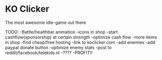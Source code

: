 KO Clicker
=========

The most awesome idle-game out there


TODO:
-Battle/healthbar animation
-icons in shop
-start cashflow(sponsorship) at certain strength
-optimize cash flow
-more items in shop
-find cheap/free hosting
-link to koclicker.com
-add enemies
-add paypal donate button
-optimize enemy stats
-post to reddit/facebook/telekids.nl
-????
-PROFIT!!

